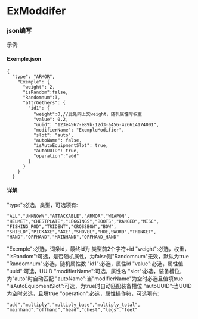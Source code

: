 # ExModdifer

### json编写
示例:
#### Exemple.json
```
{
  "type": "ARMOR",
    "Exemple": {
      "weight": 2,
      "isRandom":false,
      "Randomnum":3,
      "attrGethers": {
        "id1": {
          "weight":0,//此处同上文weight，随机属性时权重
          "value": 0.2,
          "uuid": "123e4567-e89b-12d3-a456-426614174001",
          "modifierName": "ExempleModifier",
          "slot": "auto",
          "autoName": false,
          "isAutoEquipmentSlot": true,
          "autoUUID": true,
          "operation":"add"
        }
      }
    }
  }
```
#### 详解:
"type":必选，类型，可选项有:
~~~
"ALL","UNKNOWN","ATTACKABLE","ARMOR","WEAPON",
"HELMET","CHESTPLATE","LEGGINGS","BOOTS","RANGED","MISC",
"FISHING_ROD","TRIDENT","CROSSBOW","BOW",
"SHIELD","PICKAXE","AXE","SHOVEL","HOE,SWORD","TRINKET",
"HAND","OFFHAND","MAINHAND","OFFHAND_HAND"
~~~
"Exemple":必选，词条id，最终id为 类型前2个字符+id
"weight":必选，权重，
"isRandom":可选，是否随机属性，为false则"Randomnum"无效，默认为true
"Randomnum":必选，随机属性数
"id1":必选，属性id
"value":必选，属性值
"uuid":可选，UUID
"modifierName":可选，属性名
"slot":必选，装备槽位，为"auto"时自动匹配
"autoName":当"modifierName"为空时必选且值填true
"isAutoEquipmentSlot":可选，为true时自动匹配装备槽位
"autoUUID":当UUID为空时必选，且填true
"operation":必选，属性操作符，可选项有:
~~~
"add","multiply","multiply_base","multiply_total", 
"mainhand","offhand","head","chest","legs","feet"
~~~
